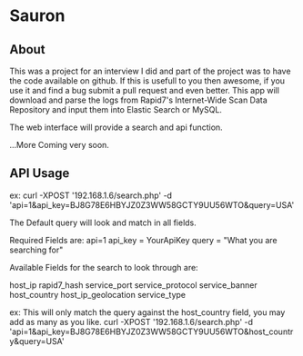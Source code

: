 Sauron
==============

About
--------------
This was a project for an interview I did and part of the project was to have the code available on github. If this is usefull to you then awesome, if you use it and find a bug submit a pull request and even better. 
This app will download and parse the logs from Rapid7's Internet-Wide Scan Data Repository and input them into Elastic Search or MySQL. 

The web interface will provide a search and api function. 

...More Coming very soon. 

API Usage
--------------

ex:
curl -XPOST '192.168.1.6/search.php' -d 'api=1&api_key=BJ8G78E6HBYJZ0Z3WW58GCTY9UU56WTO&query=USA'

The Default query will look and match in all fields.

Required Fields are: 
api=1
api_key = YourApiKey
query = "What you are searching for"

Available Fields for the search to look through are: 
  
  host_ip
  rapid7_hash
  service_port
  service_protocol
  service_banner
  host_country
  host_ip_geolocation
  service_type
  
ex:
This will only match the query against the host_country field, you may add as many as you like. 
curl -XPOST '192.168.1.6/search.php' -d 'api=1&api_key=BJ8G78E6HBYJZ0Z3WW58GCTY9UU56WTO&host_country&query=USA'
